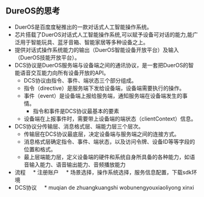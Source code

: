 ## DureOS的思考 ##
* DuerOS是百度度秘推出的一款对话式人工智能操作系统。
* 芯片搭载了DuerOS对话式人工智能操作系统,可以赋予设备可对话的能力,能广泛用于智能玩具、蓝牙音箱、智能家居等多种设备之上。
* 提供对话式操作系统能力的输出（DuerOS智能设备开放平台）及输入（DuerOS技能开放平台）。
* DCS协议是DuerOS服务端与设备端之间的通讯协议，是一套把DuerOS的智能语音交互能力向所有设备开放的API。
    * DCS协议由指令、事件、端状态三个部分组成。
    * 指令（directive）是服务端下发给设备端，设备端需要执行的操作。
    * 事件（event）是设备端上报给服务端，通知服务端在设备端发生的事情。
         * 指令和事件是DCS协议最基本的要素
    * 设备端在上报事件时，需要带上设备端的端状态（clientContext）信息。
* DCS协议分传输层、消息格式层、端能力层三个层次。
    * 传输层在DCS协议最底层，决定设备端与服务端之间的连接方式。
    * 消息格式层确定指令、事件、端状态，以及访问令牌、设备ID等等字段的位置和格式。
    * 最上层端能力层，定义设备端的硬件和系统自身所具备的各种能力，如语音输入能力、语音输出能力、音频播放能力
* 流程
     * 注册账户
     * 场景选择，操作系统选择，服务信息配置，下载sdk环境
* DCS协议
     * 
muqian de zhuangkuangshi wobunengyouxiaoliyong xinxi 
